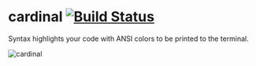 # cardinal [![Build Status](https://secure.travis-ci.org/thlorenz/cardinal.png)](http://travis-ci.org/thlorenz/cardinal)

Syntax highlights your code with ANSI colors to be printed to the terminal.

![cardinal](http://www.decodedstuff.com/wp-content/uploads/2010/06/northern-cardinal.jpg)
